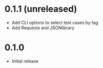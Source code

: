 # 0.1.1 (unreleased)

- Add CLI options to select test cases by tag
- Add Requests and JSONlibrary

# 0.1.0

- Initial release

